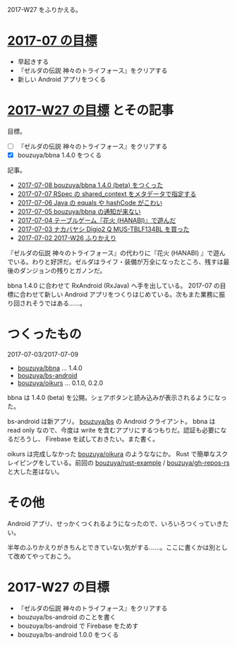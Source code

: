 2017-W27 をふりかえる。

# [2017-07 の目標][2017-06-30]

- 早起きする
- 『ゼルダの伝説 神々のトライフォース』をクリアする
- 新しい Android アプリをつくる

# [2017-W27 の目標][2017-07-02] とその記事

目標。

- [ ] 『ゼルダの伝説 神々のトライフォース』をクリアする
- [x] bouzuya/bbna 1.4.0 をつくる

記事。

- [2017-07-08 bouzuya/bbna 1.4.0 (beta) をつくった][2017-07-08]
- [2017-07-07 RSpec の shared_context をメタデータで指定する][2017-07-07]
- [2017-07-06 Java の equals や hashCode がこわい][2017-07-06]
- [2017-07-05 bouzuya/bbna の通知が来ない][2017-07-05]
- [2017-07-04 テーブルゲーム『花火 (HANABI)』で遊んだ][2017-07-04]
- [2017-07-03 ナカバヤシ Digio2 Q MUS-TBLF134BL を買った][2017-07-03]
- [2017-07-02 2017-W26 ふりかえり][2017-07-02]

『ゼルダの伝説 神々のトライフォース』の代わりに『花火 (HANABI) 』で遊んでいる。わりと好評だ。ゼルダはライフ・装備が万全になったところ、残すは最後のダンジョンの残りとガノンだ。

bbna 1.4.0 に合わせて RxAndroid (RxJava) へ手を出している。 2017-07 の目標に合わせて新しい Android アプリをつくりはじめている。次もまた業務に振り回されそうではある……。

# つくったもの

2017-07-03/2017-07-09

- [bouzuya/bbna][] ... 1.4.0
- [bouzuya/bs-android][]
- [bouzuya/oikurs][] ... 0.1.0, 0.2.0

bbna は 1.4.0 (beta) を公開。シェアボタンと読み込みが表示されるようになった。

bs-android は新アプリ。 [bouzuya/bs][] の Android クライアント。 bbna は read only なので、今度は write を含むアプリにするつもりだ。認証も必要になるだろうし、 Firebase を試しておきたい。また書く。

oikurs は完成しなかった [bouzuya/oikura][] のようななにか。 Rust で簡単なスクレイピングをしている。前回の [bouzuya/rust-example][] / [bouzuya/gh-repos-rs][] と大した差はない。

# その他

Android アプリ、せっかくつくれるようになったので、いろいろつくっていきたい。

半年のふりかえりがきちんとできていない気がする……。ここに書くかは別として改めてやっておこう。

# 2017-W27 の目標

- 『ゼルダの伝説 神々のトライフォース』をクリアする
- bouzuya/bs-android のことを書く
- bouzuya/bs-android で Firebase をためす
- bouzuya/bs-android 1.0.0 をつくる

[2017-06-30]: http://blog.bouzuya.net/2017/06/30/
[2017-07-02]: http://blog.bouzuya.net/2017/07/02/
[2017-07-03]: http://blog.bouzuya.net/2017/07/03/
[2017-07-04]: http://blog.bouzuya.net/2017/07/04/
[2017-07-05]: http://blog.bouzuya.net/2017/07/05/
[2017-07-06]: http://blog.bouzuya.net/2017/07/06/
[2017-07-07]: http://blog.bouzuya.net/2017/07/07/
[2017-07-08]: http://blog.bouzuya.net/2017/07/08/
[bouzuya/bbna]: https://github.com/bouzuya/bbna
[bouzuya/bs-android]: https://github.com/bouzuya/bs-android
[bouzuya/bs]: https://github.com/bouzuya/bs
[bouzuya/gh-repos-rs]: https://github.com/bouzuya/gh-repos-rs
[bouzuya/oikura]: https://github.com/bouzuya/oikura
[bouzuya/oikurs]: https://github.com/bouzuya/oikurs
[bouzuya/rust-example]: https://github.com/bouzuya/rust-example
